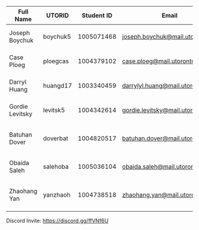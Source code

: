 | Full Name         | UTORID	| Student ID    | Email                             | Best way to Contact   |
| ----------------- | --------- | ------------- | --------------------------------- | --------------------- |
| Joseph Boychuk    | boychuk5  | 1005071468    | joseph.boychuk@mail.utoronto.ca   | Phone: (647)-636-0931 |
| Case Ploeg        | ploegcas  | 1004379102    | case.ploeg@mail.utoronto.ca       | Phone: (705)-795-8015 |
| Darryl Huang      | huangd17  | 1003340459    | darrylyl.huang@mail.utoronto.ca   | Phone: (416)-389-0996 |
| Gordie Levitsky   | levitsk5  | 1004342614    | gordie.levitsky@mail.utoronto.ca  | Phone: (647)-654-9449 |
| Batuhan Dover     | doverbat  | 1004820517    | batuhan.dover@mail.utoronto.ca  | discord or messenger (out of Canada) |
| Obaida Saleh      | salehoba  | 1005036104    | obaida.saleh@mail.utoronto.ca     | Phone: (647-667-3471) |
| Zhaohang Yan      | yanzhaoh  | 1004738518    | zhaohang.yan@mail.utoronto.ca     | discord or messenger (out of Canada) |
Discord Invite: https://discord.gg/ffVNf6U
